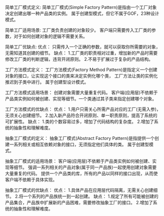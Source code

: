 简单工厂模式定义:
简单工厂模式(Simple Factory Pattern)是指由一个工厂对象决定创建出哪一种产品类的实例。
属于创建型模式，但它不属于GOF，23种设计模式。

简单工厂适用场景:
工厂类负责创建的对象较少。
客户端只需要传入工厂类的参数，对于如何创建对象的逻辑不需要关系。

简单工厂优缺点:
优点：
只需传入一个正确的参数，就可以获取你所需要的对象，无需知道其创建的细节。
缺点：
1.工厂类的职责相对过重，增加新的产品时需要修改工厂类的判断逻辑，违背开闭原则。
2.不易于扩展过于复杂的产品结构。

工厂方法模式定义：
工厂方法模式(Factory Method Pattern)是指定义一个创建对象的接口，让实现这个接口的类来决定实例化哪个类，
工厂方法让类的实例化推迟到子类中进行。
属于创建型设计模式。

工厂方法模式适用场景：
创建对象需要大量重复代码。
客户端(应用层)不依赖于产品类实例如何被创建、实现等细节。一个类通过其子类来指定创建哪个对象。

工厂方法模式的优缺点：
优点：
1.用户只需关心所需产品对应的工厂(无需入参)，无须关心创建细节。
2.加入新产品符合开闭原则、单一职责原则，提高了系统的可扩展性。
缺点：
1.类的个数容易过多，增加了代码结构的复杂度。
2.增加了系统的抽象性和理解难度。

抽象工厂模式的定义：
抽象工厂模式(Abstract Factory Pattern)是指提供一个创建一系列相关或相互依赖对象的接口，无须指定他们具体的类。
属于创建型模式。

抽象工厂模式的适用场景：
客户端(应用层)不依赖于产品类实例如何被创建、实现等细节。
强调一系列相关的产品对象(属于同一产品族)一起使用创建对象需要大量重复的代码。
提供一个产品类的库，所有的产品以同样的接口出现，从而使客户端不依赖于具体实现。

抽象工厂模式的优缺点：
优点：
1.具体产品在应用层代码隔离，无需关心创建细节。
2.将一个系列的产品族统一到一起创建。
缺点：
1.规定了所有可能被创建的产品集合，产品族中扩展新的产品困难，需要修改抽象工厂的接口。
2.增加了系统的抽象性和理解难度。